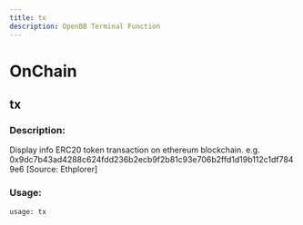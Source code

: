 ```yaml
---
title: tx
description: OpenBB Terminal Function
---
```


# OnChain

## tx

### Description: 

Display info ERC20 token transaction on ethereum blockchain. e.g. 0x9dc7b43ad4288c624fdd236b2ecb9f2b81c93e706b2ffd1d19b112c1df7849e6 [Source: Ethplorer]

### Usage: 
```python
usage: tx
```




